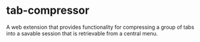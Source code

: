 # tab-compressor
A web extension that provides functionality for compressing a group of tabs into a savable session that is retrievable from a central menu. 
